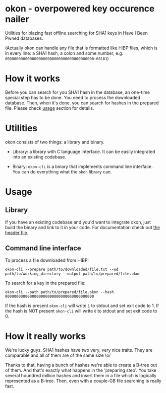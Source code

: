 # okon - overpowered key occurence nailer
Utilities for blazing fast offline searching for SHA1 keys in Have I Been Pwned databases.

(Actually okon can handle any file that is formatted like HIBP files, which is in every line:
a SHA1 hash, a colon and some number, e.g. `0000000000000000000000000000000000000000:68181`)

# How it works
Before you can search for you SHA1 hash in the database, an one-time special step has to be done.
You need to process the downloaded database. Then, when it's done, you can search for hashes in the prepared file.
Please check [usage](#Usage) section for details.

# Utilities
okon consists of two things: a library and binary.

* Library: a library with C language interface. It can be easily integrated into an existing codebase.

* Binary: `okon-cli` is a binary that implements command line interface. You can do everything what the `okon` library can.

# Usage
## Library
If you have an existing codebase and you'd want to integrate okon, just build the binary and link to it in your code.
For documentation check out [the header file](https://github.com/stryku/okon/blob/master/include/okon/okon.h).

## Command line interface
To process a file downloaded from HIBP:
```
okon-cli --prepare path/to/downloaded/file.txt --wd path/to/working_directory --output path/to/prepared/file.okon
```

To search for a key in the prepared file:
```
okon-cli --path path/to/prepared/file.okon --hash 0000000000000000000000000000000000000000
```
If the hash is present `okon-cli` will write `1` to stdout and set exit code to 1.
If the hash is NOT present `okon-cli` will write `0` to stdout and set exit code to 0.


# How it really works
We're lucky guys. SHA1 hashes have two very, very nice traits. They are comparable and all of them are of the same size \o/

Thanks to that, having a bunch of hashes we're able to create a B-tree out of them. And that's exactly what happens in the 'preparing step'. You take several houndred million hashes and insert them in a file which is logically represented as a B-tree.
Then, even with a couple-GB file searching is really fast.

